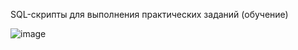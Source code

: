SQL-скрипты для выполнения практических заданий (обучение)

![image](https://github.com/Lustrik/SQL-scripts/assets/137787455/db1c210f-416d-43eb-ae34-b76770e6bfb0)
